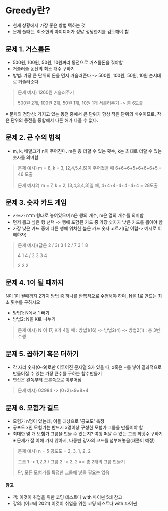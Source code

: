 # Greedy란?
* 현재 상황에서 가장 좋은 방법 택하는 것
* 문제 풀때는, 최소한의 아이디어가 정말 정당한지를 검토해야 함

## 문제 1. 거스름돈
* 500원, 100원, 50원, 10원짜리 동전으로 거스름돈을 줘야함
* 거슬러줄 동전의 최소 개수 구하기
* 방법: 가장 큰 단위의 돈을 먼저 거슬러준다 -> 500원, 100원, 50원, 10원 순서대로 거슬러준다
> 문제 예시) 1260원 거슬러주기
>
> 500원 2개, 100원 2개, 50원 1개, 10원 1개 서를러주기 -> 총 6도출

※ 문제의 정당성: 가지고 있는 동전 중에서 큰 단위가 항상 작은 단위의 배수이므로, 작은 단위의 동전을 종합해서 다른 해가 나올 수 없다. 

## 문제 2. 큰 수의 법칙
* m, k, 배열크기 n이 주어진다. m은 총 더할 수 있는 횟수, k는 최대로 더할 수 있는 숫자를 의미함
> 문제 예시) m = 8, k = 3, [2,4,5,4,6]이 주어졌을 때 6+6+6+5+6+6+6+5 = 46 도출 
> 
> 문제 예시2) m = 7, k = 2, [3,4,3,4,3]일 때, 4+4+4+4+4+4+4 = 28도출

## 문제 3. 숫자 카드 게임
* 카드가 n*m 형태로 놓여있으며 n은 행의 개수, m은 열의 개수를 의미함
* 먼저 뽑고 싶은 행 선택 -> 행에 포함된 카드 중 가장 숫자가 낮은 카드를 뽑아야 함
* 가장 낮은 카드 중에 다른 행에 위치한 높은 카드 숫자 고르기(말 어렵-> 예시로 이해하자)
> 문제 예시)(답은 2 / 3)
> 3 1 2     / 7 3 1 8
>
> 4 1 4     / 3 3 3 4
>
> 2 2 2

## 문제 4. 1이 될 때까지
N이 1이 될때까지 2가지 방법 중 하나를 반복적으로 수행해야 하며, N을 1로 만드는 최소 횟수를 구하시오
* 방법1: N에서 1 빼기
* 방법2: N을 K로 나누기
> 문제 예시) N 이 17, K가 4일 때 : 방법1(16) -> 방법2(4) -> 방법2(1) : 총 3번 수행

## 문제 5. 곱하기 혹은 더하기
* 각 자리 숫자(0~9)로만 이루어진 문자열 S가 있을 때, x혹은 +를 넣어 결과적으로 만들어질 수 있는 가장 큰수를 구하는 함수만들기
* 연산은 왼쪽부터 오른쪽으로 이루어짐
> 문제 예시) 02984 -> (0+2)×9×8×4 

## 문제 6. 모험가 길드
* 모험가 n명이 있는데, 이들 대상으로 '공포도' 측정 
* 공포도 x인 모험가는 반드시 x명이상 구성한 모험가 그룹을 만들어야 함
* 최대한 몇 개 모험가 그룹을 만들 수 있는지? 여행 떠날 수 있는 그룹 최댓수 구하기
※ 문제가 잘 이해 가지 않아서, 나동빈 강사의 코드를 첨부해놓음(재풀이 예정)

>  문제 예시) n = 5 공포도 = 2, 3, 1, 2, 2
>
> 그룹 1 -> 1,2,3  / 그룹 2 -> 2, 2 => 총 2개의 그룹 만들기
>
> 단, 모든 모험가를 특정한 그룹에 넣을 필요는 없음

#### 참고 
* 책: 이것이 취업을 위한 코딩 테스트다 with 파이썬 5쇄 참고
* 강의: (이코테 2021) 이것이 취업을 위한 코딩 테스트다 with 파이썬 
